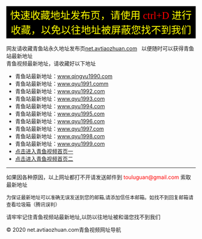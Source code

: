 
<title>青鱼视频_最新地址导航发布页 - net.avtiaozhuan.com</title>
<meta name="keywords" content="青鱼最新地址" />
<meta name="description" content="青鱼视频（net.avtiaozhuan.com）最新发布地址,老司机永不迷路！青鱼视频每日定时更新,日韩,英美,国产,主播视频,国产偷拍自拍视频等成人视频精品资源！" />
<link href="/css/css.css" rel="stylesheet" type="text/css">
</head>
<body>
<!-- 头部内容开始 -->
<table border="0" width="100%" id="table11139" style="border-collapse: collapse" cellpadding="0">
		<tr>
		<td align="center" bgcolor="#000000" height="48">
		<font color="#000000" face="微软雅黑"><font color="#FFFF00" style="font-size: 20pt">快速收藏地址发布页，请使用<font color="#FF0000"> ctrl+D </font>进行收藏，以免以往地址被屏蔽您找不到我们</font></font>
		</td>
</tr>
</table>
<div class="head">
<div class="logo"></div>
  <div class="permalink">网友请收藏青鱼站永久地址发布页<a href="/">net.avtiaozhuan.com</a>&nbsp;&nbsp;&nbsp;以便随时可以获得青鱼站最新地址</div>
</div>
<!-- 头部内容结束 -->
<!-- 主体内容开始 -->
<div class="mainbox">
<div class="main">
<div class="main-t">青鱼视频最新地址，请收藏好以下地址</div>
<div class="weblist">
<ul>
<li>青鱼站最新地址：<a href="http://www.qingyu1990.com/"target="_blank">www.qingyu1990.com</a></li>
<li>青鱼站最新地址：<a href="http://www.qyu1991.com/"target="_blank">www.qyu1991.comm</a></li>
<li>青鱼站最新地址：<a href="http://www.qyu1992.com/"target="_blank">www.qyu1992.com</a></li>
<li>青鱼站最新地址：<a href="http://www.qyu1993.com/"target="_blank">www.qyu1993.com</a></li>
<li>青鱼站最新地址：<a href="http://www.qyu1994.com/"target="_blank">www.qyu1994.com</a></li>
<li>青鱼站最新地址：<a href="http://www.qyu1995.com/"target="_blank">www.qyu1995.com</a></li>
<li>青鱼站最新地址：<a href="http://www.qyu1996.com/"target="_blank">www.qyu1996.com</a></li>
<li>青鱼站最新地址：<a href="http://www.qyu1997.com/"target="_blank">www.qyu1997.com</a></li>
<li>青鱼站最新地址：<a href="http://www.qyu1998.com/"target="_blank">www.qyu1998.com</a></li>
<li>青鱼站最新地址：<a href="http://www.qyu1999.com/"target="_blank">www.qyu1999.com</a></li>
<li><a href="http://www.qyu888.com/"target="_blank">点击进入青鱼视频首页一</a></li>
<li><a href="http://www.qyu8888.com/"target="_blank">点击进入青鱼视频首页二</a></li>
</ul>
</div>
<hr/>
<div class="info">
<p>如果因各种原因，以上网址都打不开请发送邮件到 <font color="#ff0000">touluguan@gmail.com</font> 索取最新地址</p>
<p><font size="2">为保证最新地址可以准确无误发送到您的邮箱,请添加信任本邮箱。如找不到回复邮箱请查看垃圾箱（腾讯误判）</font></p>
</div>
  <div class="main-t">请牢牢记住青鱼视频站最新地址,以防以往地址被和谐您找不到我们</div>
</div>
</div>
<div class="foot">
<div class="statement"><p>&#169; 2020 net.avtiaozhuan.com青鱼视频网址导航</p></div>
</div>
<!-- 页脚结束 -->
</body>
</html>
